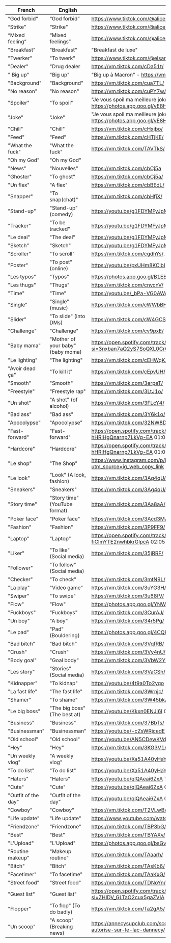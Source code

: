 | French          | English                           | Example                                                                               |
|-----------------|-----------------------------------|---------------------------------------------------------------------------------------|
| “God forbid”    | “God forbid”                      | https://www.tiktok.com/@alicemoitie/video/6820891822462602501                         |
| “Strike”        | “Strike”                          | https://www.tiktok.com/@alicemoitie/video/6820891822462602501                         |
| “Mixed feeling” | “Mixed feelings”                  | https://www.tiktok.com/@alicemoitie/video/6820891822462602501                         |
| "Breakfast"     | "Breakfast"                       | "Breakfast de luxe"                                                                   |
| "Twerker"       | "To twerk"                        | https://www.tiktok.com/@elsarenaud1/video/6822970571274407173                         |
| "Dealer"        | "Drug dealer                      | https://vm.tiktok.com/cDa51t/                                                         |
| " Big up"       | "Big up"                          | "Big up à Macron" - https://vm.tiktok.com/cUy1t2/                                     |
| "Background"    | "Background"                      | https://vm.tiktok.com/cua7TL/                                                         |
| "No reason"     | "No reason"                       | https://vm.tiktok.com/cuPY7w/                                                         |
| "Spoiler"       | "To spoil"                        | "Je vous spoil ma meilleure joke" https://photos.app.goo.gl/vE8Hwds8QxevXVHC7         |
| "Joke"          | "Joke"                            | "Je vous spoil ma meilleure joke" https://photos.app.goo.gl/vE8Hwds8QxevXVHC7         |
| "Chill"         | "Chill"                           | https://vm.tiktok.com/cHxjbo/                                                         |
| "Feed"          | "Feed"                            | https://vm.tiktok.com/cHTjKE/                                                         |
| "What the fuck" | "What the fuck"                   | https://vm.tiktok.com/TAVTkS/                                                         |
| "Oh my God"     | "Oh my God"                       |                                                                                       |
| "News"          | "Nouvelles"                       | https://vm.tiktok.com/cbCj5a                                                          |
| "Ghoster"       | "To ghost"                        | https://vm.tiktok.com/cbCj5a/                                                         |
| "Un flex"       | "A flex"                          | https://vm.tiktok.com/cbBEdL/                                                         |
| "Snapper"       | "To snap(chat)"                   | https://vm.tiktok.com/cbHfjX/                                                         |
| "Stand-up"      | "Stand-up" (comedy)               | https://youtu.be/g1FDYMFyJpM 00:20                                                    |
| "Tracker"       | "To be tracked"                   | https://youtu.be/g1FDYMFyJpM 01:25                                                    |
| "Le deal"       | "The deal"                        | https://youtu.be/g1FDYMFyJpM 03:09                                                    |
| "Sketch"        | "Sketch"                          | https://youtu.be/g1FDYMFyJpM 05:00                                                    |
| "Scroller"      | "To scroll"                       | https://vm.tiktok.com/cgdhYs/.                                                        |
| "Poster"        | "To post" (online)                | https://youtu.be/pxUHm8KCibI 01:13                                                    |
| "Les typos"     | "Typos"                           | https://photos.app.goo.gl/B1EBnPn75s3aXBSt9                                           |
| "Les thugs"     | "Thugs"                           | https://vm.tiktok.com/cnvcnV/                                                         |
| "Time"          | "Time"                            | https://youtu.be/_bPa-VG0AWo 01:10                                                    |
| "Single"        | "Single" (music)                  | https://vm.tiktok.com/cWWbBH/                                                         |
| "Slider"        | "To slide" (into DMs)             | https://vm.tiktok.com/cW4GCS/                                                         |
| "Challenge"     | "Challenge"                       | https://vm.tiktok.com/cv9pxE/                                                         |
| "Baby mama"     | "Mother of your baby" (baby moma) | https://open.spotify.com/track/7lhuM9WUqdThw72dCBRmQW?si=3nxban7aQ2yS7SoQXL0CrQ 02:35 |
| "Le lighting"   | "The lighting"                    | https://vm.tiktok.com/cEHWqK/                                                         |
| "Avoir dead ça" | "To kill it"                      | https://vm.tiktok.com/cEpvUH/                                                         |
| "Smooth"        | "Smooth"                          | https://vm.tiktok.com/3erpeT/                                                         |
| "Freestyle"     | "Freestyle rap"                   | https://vm.tiktok.com/3LtJ1o/                                                         |
| "Un shot"       | "A shot" (of alcohol)             | https://vm.tiktok.com/3FLcY4/                                                         |
| "Bad ass"       | "Bad ass"                         | https://vm.tiktok.com/3Y6k1o/                                                         |
| "Apocolypse"    | "Apocolypse"                      | https://vm.tiktok.com/32NW8D/                                                         |
| "Fast-forward"  | "Fast-forward"                    | https://open.spotify.com/track/08fiQ3uoQjtcLyOd8KLRiF?si=Y-hHRlHgQnarnp7LkVg-EA 01:04 |
| "Hardcore"      | "Hardcore"                        | https://open.spotify.com/track/08fiQ3uoQjtcLyOd8KLRiF?si=Y-hHRlHgQnarnp7LkVg-EA 01:04 |
| "Le shop"       | "The Shop"                        | https://www.instagram.com/p/B_9gNTig0JR/?utm_source=ig_web_copy_link                  |
| "Le look"       | "Look" (A look, fashion)          | https://vm.tiktok.com/3Ag4qU/                                                         |
| "Sneakers"      | "Sneakers"                        | https://vm.tiktok.com/3Ag4qU/                                                         |
| "Story time"    | "Story time" (YouTube format)     | https://vm.tiktok.com/3Aa8aA/                                                         |
| "Poker face"    | "Poker face"                      | https://vm.tiktok.com/3Acd3M/                                                         |
| "Fashion"       | "Fashion"                         | https://vm.tiktok.com/3P9FF9/                                                         |
| "Laptop"        | "Laptop"                          | https://open.spotify.com/track/7C7GtWZmyicqjBDbAWPsCp?si=e-fiClmYTE2nwhbkrGlpcA 02:05 |
| "Liker"         | "To like" (Social media)          | https://vm.tiktok.com/35jRRF/                                                         |
| "Follower"      | "To follow" (Social media)        |                                                                                       |
| "Checker"       | "To check"                        | https://vm.tiktok.com/3mtN9L/                                                         |
| "La play"       | "Video game"                      | https://vm.tiktok.com/3uYG3H/                                                         |
| "Swiper"        | "To swipe"                        | https://vm.tiktok.com/3u68fV/                                                         |
| "Flow"          | "Flow"                            | https://photos.app.goo.gl/YNWweqgdb8UKRH518                                           |
| "Fuckboys"      | "Fuckboys"                        | https://vm.tiktok.com/3CurAJ/                                                         |
| "Un boy"        | "A boy"                           | https://vm.tiktok.com/34r5Pg/                                                         |
| "Le pad"        | "Pad" (Bouldering)                | https://photos.app.goo.gl/4CQRjJ47dpyjHhd36                                           |
| "Bad bitch"     | "Bad bitch"                       | https://vm.tiktok.com/3VqfRB/                                                         |
| "Crush"         | "Crush"                           | https://vm.tiktok.com/3Vy4nU/                                                         |
| "Body goal"     | "Goal body"                       | https://vm.tiktok.com/3VbW2Y/                                                         |
| "Les story"     | "Stories" (Social media)          | https://vm.tiktok.com/3VaCSh/                                                         |
| "Kidnapper"     | "To kidnap"                       | https://youtu.be/4t9a0To2ygo 00:28                                                    |
| "La fast life"  | "The fast life"                   | https://vm.tiktok.com/3Wrnjc/                                                         |
| "Shamer"        | "To shame"                        | https://vm.tiktok.com/3W45bk/                                                         |
| "Le big boss"   | "The big boss" (The best at)      | https://youtu.be/Kkxn0ENJi6I 00:16                                                    |
| "Business"      | "Business"                        | https://vm.tiktok.com/37BbTs/                                                         |
| "Businessman"   | "Businessman"                     | https://youtu.be/-cZsWRjcedE                                                          |
| "Old school"    | "Old school"                      | https://youtu.be/AN5CDewKVdk 10:12                                                    |
| "Hey"           | "Hey"                             | https://vm.tiktok.com/3KG3V1/                                                         |
| "Un weekly vlog"| "A weekly vlog"                   | https://youtu.be/Xa51A40yHaY 00:12                                                    |
| "To do list"    | "To do list"                      | https://youtu.be/Xa51A40yHaY 01:18                                                    |
| "Haters"        | "Haters"                          | https://youtu.be/qlQAeai6ZxA Title                                                    |
| "Cute"          | "Cute"                            | https://youtu.be/qlQAeai6ZxA 01:08                                                    |
| "Outfit of the day" | "Outfit of the day" | https://youtu.be/qlQAeai6ZxA 01:11                                                              |
| "Cowboy" | "Cowboy" | https://vm.tiktok.com/T2VLwB/ |
| "Life update" | "Life update" | https://www.youtube.com/watch?v=yyTIoLT98Tc |
| "Friendzone" | "Friendzone" | https://vm.tiktok.com/TBP3bG/ |
| "Best" | "Best" | https://vm.tiktok.com/TBYAXv/ |
| "L'Upload" | "L'Upload" | https://photos.app.goo.gl/bsGvZGAtMUctBwtg6 |
| "Routine makeup" | "Makeup routine" | https://vm.tiktok.com/TAaarh/ |
| "Bitch" | "Bitch" | https://vm.tiktok.com/TAsKb6/ |
| "Facetimer" | "To facetime" | https://vm.tiktok.com/TAaKxG/ |
| "Street food" | "Street food" | https://vm.tiktok.com/TDNoYn/ |
| "Guest list" | "Guest list" | https://open.spotify.com/track/55s85jVbx7qO4vj28yfqRD?si=ZHIDV_GLTaO2cux5gaZVIA |
| "Flopper" | "To flop" (To do badly) | https://vm.tiktok.com/Ta2gA5/ |
| "Un scoop" | "A scoop" (Breaking news) | https://annecysupclub.com/scoop-le-stand-up-paddle-finalement-autorise-sur-le-lac-dannecy/ |
